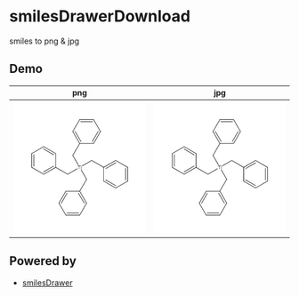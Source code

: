 # smilesDrawerDownload

smiles to png & jpg

## Demo

| png                                                                                 | jpg                                                                                 |
| ----------------------------------------------------------------------------------- | ----------------------------------------------------------------------------------- |
| ![png](docs/imgs/C(C1=CC=CC=C1)[Ti](CC1=CC=CC=C1)(CC1=CC=CC=C1)CC1=CC=CC=C1_300.png) | ![jpg](docs/imgs/C(C1=CC=CC=C1)[Ti](CC1=CC=CC=C1)(CC1=CC=CC=C1)CC1=CC=CC=C1_300.jpg) |

## Powered by

- [smilesDrawer](https://github.com/reymond-group/smilesDrawer)
